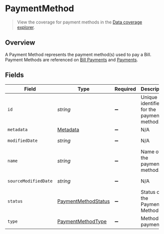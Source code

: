 # PaymentMethod

> View the coverage for payment methods in the <a className="external" href="https://knowledge.codat.io/supported-features/accounting?view=tab-by-data-type&dataType=paymentMethods" target="_blank">Data coverage explorer</a>.

## Overview

A Payment Method represents the payment method(s) used to pay a Bill. Payment Methods are referenced on [Bill Payments](https://docs.codat.io/accounting-api#/schemas/BillPayment) and [Payments](https://docs.codat.io/accounting-api#/schemas/Payment).


## Fields

| Field                                                             | Type                                                              | Required                                                          | Description                                                       | Example                                                           |
| ----------------------------------------------------------------- | ----------------------------------------------------------------- | ----------------------------------------------------------------- | ----------------------------------------------------------------- | ----------------------------------------------------------------- |
| `id`                                                              | *string*                                                          | :heavy_minus_sign:                                                | Unique identifier for the payment method.                         |                                                                   |
| `metadata`                                                        | [Metadata](../../models/shared/Metadata.md)                       | :heavy_minus_sign:                                                | N/A                                                               |                                                                   |
| `modifiedDate`                                                    | *string*                                                          | :heavy_minus_sign:                                                | N/A                                                               | 2022-10-23T00:00:00.000Z                                          |
| `name`                                                            | *string*                                                          | :heavy_minus_sign:                                                | Name of the payment method.                                       |                                                                   |
| `sourceModifiedDate`                                              | *string*                                                          | :heavy_minus_sign:                                                | N/A                                                               | 2022-10-23T00:00:00.000Z                                          |
| `status`                                                          | [PaymentMethodStatus](../../models/shared/PaymentMethodStatus.md) | :heavy_minus_sign:                                                | Status of the Payment Method.                                     |                                                                   |
| `type`                                                            | [PaymentMethodType](../../models/shared/PaymentMethodType.md)     | :heavy_minus_sign:                                                | Method of payment.                                                |                                                                   |